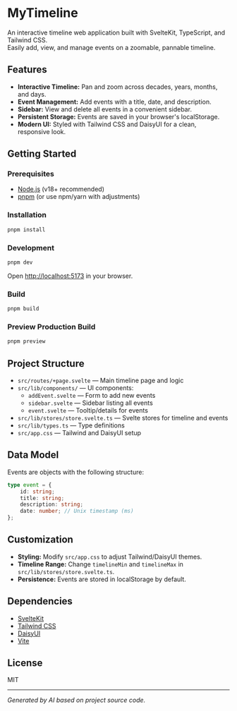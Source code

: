 # MyTimeline

An interactive timeline web application built with SvelteKit, TypeScript, and Tailwind CSS.  
Easily add, view, and manage events on a zoomable, pannable timeline.

## Features

- **Interactive Timeline:** Pan and zoom across decades, years, months, and days.
- **Event Management:** Add events with a title, date, and description.
- **Sidebar:** View and delete all events in a convenient sidebar.
- **Persistent Storage:** Events are saved in your browser's localStorage.
- **Modern UI:** Styled with Tailwind CSS and DaisyUI for a clean, responsive look.

## Getting Started

### Prerequisites

- [Node.js](https://nodejs.org/) (v18+ recommended)
- [pnpm](https://pnpm.io/) (or use npm/yarn with adjustments)

### Installation

```bash
pnpm install
```

### Development

```bash
pnpm dev
```

Open [http://localhost:5173](http://localhost:5173) in your browser.

### Build

```bash
pnpm build
```

### Preview Production Build

```bash
pnpm preview
```

## Project Structure

- `src/routes/+page.svelte` — Main timeline page and logic
- `src/lib/components/` — UI components:
  - `addEvent.svelte` — Form to add new events
  - `sidebar.svelte` — Sidebar listing all events
  - `event.svelte` — Tooltip/details for events
- `src/lib/stores/store.svelte.ts` — Svelte stores for timeline and events
- `src/lib/types.ts` — Type definitions
- `src/app.css` — Tailwind and DaisyUI setup

## Data Model

Events are objects with the following structure:

```ts
type event = {
	id: string;
	title: string;
	description: string;
	date: number; // Unix timestamp (ms)
};
```

## Customization

- **Styling:** Modify `src/app.css` to adjust Tailwind/DaisyUI themes.
- **Timeline Range:** Change `timelineMin` and `timelineMax` in `src/lib/stores/store.svelte.ts`.
- **Persistence:** Events are stored in localStorage by default.

## Dependencies

- [SvelteKit](https://kit.svelte.dev/)
- [Tailwind CSS](https://tailwindcss.com/)
- [DaisyUI](https://daisyui.com/)
- [Vite](https://vitejs.dev/)

## License

MIT

---

_Generated by AI based on project source code._
